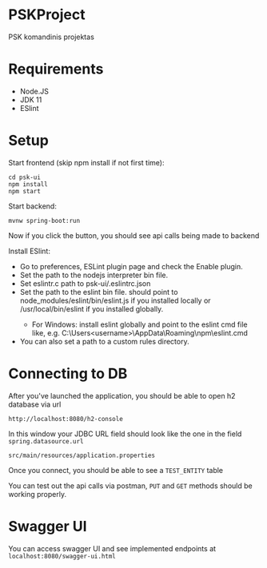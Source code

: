# PSKProject
PSK komandinis projektas

# Requirements
  - Node.JS
  - JDK 11
  - ESlint
  
# Setup
Start frontend (skip npm install if not first time):
```
cd psk-ui
npm install
npm start
```

Start backend: 
```
mvnw spring-boot:run
```

Now if you click the button, you should see api calls being made to backend

Install ESlint:
- Go to preferences, ESLint plugin page and check the Enable plugin.
- Set the path to the nodejs interpreter bin file.
- Set eslintr.c path to psk-ui/.eslintrc.json
- Set the path to the eslint bin file. should point to <project path>node_modules/eslint/bin/eslint.js if you installed locally or /usr/local/bin/eslint if you installed globally.
    - For Windows: install eslint globally and point to the eslint cmd file like, e.g. C:\Users\<username>\AppData\Roaming\npm\eslint.cmd
- You can also set a path to a custom rules directory.

# Connecting to DB

After you've launched the application, you should be able to open h2 database via url
```
http://localhost:8080/h2-console
```

In this window your JDBC URL field should look like the one in the field `spring.datasource.url`

```
src/main/resources/application.properties
```

Once you connect, you should be able to see a `TEST_ENTITY` table

You can test out the api calls via postman, `PUT` and `GET` methods should be working properly.

# Swagger UI

You can access swagger UI and see implemented endpoints at
```localhost:8080/swagger-ui.html```